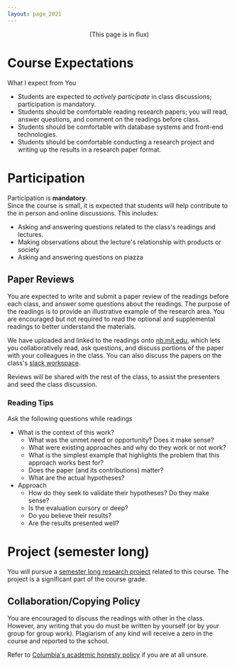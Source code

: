 ```yaml
---
layout: page_2021
---
```


<center>(This page is in flux)</center>


# Course Expectations

What I expect from You

* Students are expected to *actively participate* in class discussions; participation is mandatory.
* Students should be comfortable reading research papers; you will read, answer questions, and comment on the readings before class.
* Students should be comfortable with database systems and front-end technologies.
* Students should be comfortable conducting a research project and writing up the results in a research paper format.

<a name="participation"></a>
# Participation

Participation is **mandatory**.  
Since the course is small, it is expected that students will help contribute to the in person and online discussions.  This includes:

* Asking and answering questions related to the class's readings and lectures.  
* Making observations about the lecture's relationship with products or society 
* Asking and answering questions on piazza


## Paper Reviews

You are expected to write and submit a paper review of the readings before each class, and answer some questions about the readings.  The purpose of the readings is to provide an illustrative example of the research area.  You are encouraged but not required to read the optional and supplemental readings to better understand the materials.  

We have uploaded and linked to the readings onto [nb.mit.edu](http://nb.mit.edu), which lets you collaboratively read, ask questions, and discuss portions of the paper with your colleagues in the class.   You can also discuss the papers on the class's [slack workspace](https://hidsystems.slack.com/).  

Reviews will be shared with the rest of the class, to assist the presenters and seed the class discussion.


### Reading Tips

Ask the following questions while readings

* What is the context of this work?
  * What was the unmet need or opportunity?  Does it make sense?
  * What were existing approaches and why do they work or not work?
  * What is the simplest example that highlights the problem that this approach works best for?
  * Does the paper (and its contributions) matter?
  * What are the actual hypotheses?
* Approach
  * How do they seek to validate their hypotheses? Do they make sense?
  * Is the evaluation cursory or deep?
  * Do you believe their results?
  * Are the results presented well?



# Project (semester long)

You will pursue a [semester long research project](./projects) related to this course.
The project is a significant part of the course grade.


## Collaboration/Copying Policy

You are encouraged to discuss the readings with other in the class.  However, any writing that you do must be written by yourself (or by your group for group work).  Plagiarism of any kind will receive a zero in the course and reported to the school.  

Refer to [Columbia's academic honesty policy](http://www.cs.columbia.edu/education/honesty/) if you are at all unsure.

